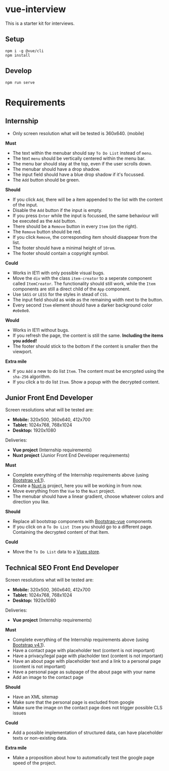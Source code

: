 # vue-interview
This is a starter kit for interviews.

## Setup
```
npm i -g @vue/cli
npm install
```

## Develop
```
npm run serve
```

# Requirements
## Internship
- Only screen resolution what will be tested is 360x640. (mobile)

**Must**
- The text within the menubar should say `To Do List` instead of `menu`.
- The text `menu` should be vertically centered within the menu bar.
- The menu bar should stay at the top, even if the user scrolls down.
- The menubar should have a drop shadow.
- The input field should have a blue drop shadow if it's focussed.
- The `Add` button should be green.


**Should**
- If you click `Add`, there will be a item appended to the list with the content of the input.
- Disable the `Add` button if the input is empty.
- If you press `Enter` while the input is focussed, the same behaviour will be executed as the `Add` button.
- There should be a `Remove` button in every `Item` (on the right).
- The `Remove` button should be red.
- If you click `Remove`, the corresponding item should disappear from the list.
- The footer should have a minimal height of `10rem`.
- The footer should contain a copyright symbol. 

**Could**
- Works in IE11 with only possible visual bugs.
- Move the `div` with the class `item-creator` to a seperate component called `ItemCreator`. The functionality should still work, while the `Item` components are still a direct child of the `App` component.
- Use `SASS` or `LESS` for the styles in stead of `CSS`.
- The input field should as wide as the remaining width next to the button.
- Every second `Item` element should have a darker background color `#e0e0e0`.

**Would**
- Works in IE11 without bugs.
- If you refresh the page, the content is still the same. **Including the items you added!**
- The footer should stick to the bottom if the content is smaller then the viewport.

**Extra mile**
- If you `Add` a new to do list `Item`. The content must be encrypted using the `sha-256` algorithm.
- If you click a to do list `Item`. Show a popup with the decrypted content.

## Junior Front End Developer
Screen resolutions what will be tested are:
- **Mobile:** 320x500, 360x640, 412x700
- **Tablet:** 1024x768, 768x1024
- **Desktop:** 1920x1080

Deliveries:
- **Vue project** (Internship requirements)
- **Nuxt project** (Junior Front End Developer requirements)

**Must**
- Complete everything of the Internship requirements above (using [Bootstrap v4.1](https://getbootstrap.com/)).
- Create a [Nuxt.js](https://nuxtjs.org/guide) project, here you will be working in from now.
- Move everything from the `Vue` to the `Nuxt` project.
- The menubar should have a linear gradient, choose whatever colors and direction you like.

**Should**
- Replace all bootstrap components with [Bootstrap-vue](bootstrap-vue.js.org) components
- If you click on a `To Do List Item` you should go to a different page. Containing the decrypted content of that Item.

**Could**
- Move the `To Do List` data to a [Vuex store](https://vuex.vuejs.org/guide/).


## Technical SEO Front End Developer
Screen resolutions what will be tested are:
- **Mobile:** 320x500, 360x640, 412x700
- **Tablet:** 1024x768, 768x1024
- **Desktop:** 1920x1080

Deliveries:
- **Vue project** (Internship requirements)

**Must**
- Complete everything of the Internship requirements above (using [Bootstrap v4.1](https://getbootstrap.com/)).
- Have a contact page with placeholder text (content is not important)
- Have a privacy/legal page with placholder text (content is not important)
- Have an about page with placeholder text and a link to a personal page (content is not important)
- Have a personal page as subpage of the about page with your name
- Add an image to the contact page

**Should**
- Have an XML sitemap
- Make sure that the personal page is excluded from google
- Make sure the image on the contact page does not trigger possible CLS issues

**Could**
- Add a possible implementation of structured data, can have placeholder texts or non-existing data.

**Extra mile**
- Make a proposition about how to automatically test the google page speed of the project.

